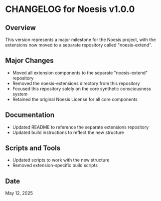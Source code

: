 # CHANGELOG for Noesis v1.0.0

## Overview
This version represents a major milestone for the Noesis project, with the extensions now moved to a separate repository called "noesis-extend".

## Major Changes
- Moved all extension components to the separate "noesis-extend" repository
- Removed the noesis-extensions directory from this repository
- Focused this repository solely on the core synthetic consciousness system
- Retained the original Noesis License for all core components

## Documentation
- Updated README to reference the separate extensions repository
- Updated build instructions to reflect the new structure

## Scripts and Tools
- Updated scripts to work with the new structure
- Removed extension-specific build scripts

## Date
May 12, 2025
